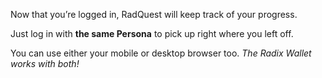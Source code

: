 Now that you’re logged in, RadQuest will keep track of your progress.

Just log in with **the same Persona** to pick up right where you left off.

You can use either your mobile or desktop browser too. _The Radix Wallet works with both!_
